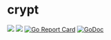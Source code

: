 # crypt

![](https://img.shields.io/github/languages/code-size/tot0p/crypt?style)
![](https://img.shields.io/github/last-commit/tot0p/crypt)
[![Go Report Card](https://goreportcard.com/badge/github.com/tot0p/crypt)](https://goreportcard.com/report/github.com/tot0p/crypt)
[![GoDoc](https://godoc.org/github.com/tot0p/crypt?status.svg)](https://godoc.org/github.com/tot0p/crypt)
